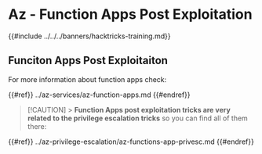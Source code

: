 # Az - Function Apps Post Exploitation

{{#include ../../../banners/hacktricks-training.md}}

## Funciton Apps Post Exploitaiton

For more information about function apps check:

{{#ref}}
../az-services/az-function-apps.md
{{#endref}}

> [!CAUTION] > **Function Apps post exploitation tricks are very related to the privilege escalation tricks** so you can find all of them there:

{{#ref}}
../az-privilege-escalation/az-functions-app-privesc.md
{{#endref}}





